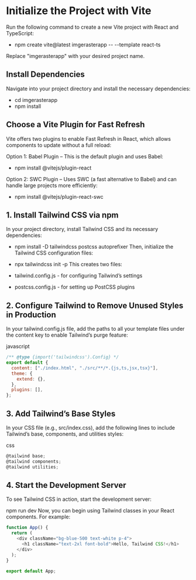 # Initialize the Project with Vite

Run the following command to create a new Vite project with React and TypeScript:

- npm create vite@latest imgerasterapp -- --template react-ts

Replace "imgerasterapp" with your desired project name.

## Install Dependencies

Navigate into your project directory and install the necessary dependencies:

- cd imgerasterapp
- npm install

## Choose a Vite Plugin for Fast Refresh

Vite offers two plugins to enable Fast Refresh in React, which allows components to update without a full reload:

Option 1: Babel Plugin – This is the default plugin and uses Babel:

- npm install @vitejs/plugin-react

Option 2: SWC Plugin – Uses SWC (a fast alternative to Babel) and can handle large projects more efficiently:

- npm install @vitejs/plugin-react-swc

## 1. Install Tailwind CSS via npm

In your project directory, install Tailwind CSS and its necessary dependencies:

- npm install -D tailwindcss postcss autoprefixer
  Then, initialize the Tailwind CSS configuration files:

- npx tailwindcss init -p
  This creates two files:

- tailwind.config.js - for configuring Tailwind’s settings
- postcss.config.js - for setting up PostCSS plugins

## 2. Configure Tailwind to Remove Unused Styles in Production

In your tailwind.config.js file, add the paths to all your template files under the content key to enable Tailwind’s purge feature:

javascript

```javascript
/** @type {import('tailwindcss').Config} */
export default {
  content: ["./index.html", "./src/**/*.{js,ts,jsx,tsx}"],
  theme: {
    extend: {},
  },
  plugins: [],
};
```

## 3. Add Tailwind’s Base Styles

In your CSS file (e.g., src/index.css), add the following lines to include Tailwind’s base, components, and utilities styles:

css

```javascript
@tailwind base;
@tailwind components;
@tailwind utilities;
```

## 4. Start the Development Server

To see Tailwind CSS in action, start the development server:

npm run dev
Now, you can begin using Tailwind classes in your React components. For example:

```javascript
function App() {
  return (
    <div className="bg-blue-500 text-white p-4">
      <h1 className="text-2xl font-bold">Hello, Tailwind CSS!</h1>
    </div>
  );
}

export default App;
```
